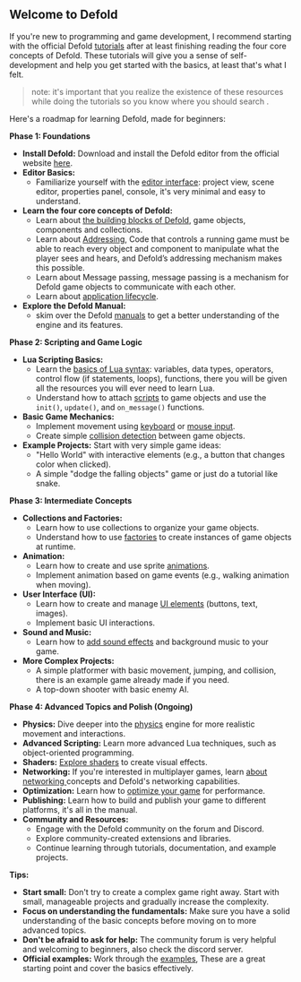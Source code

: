 ## Welcome to Defold

If you're new to programming and game development, I recommend starting with the official Defold [tutorials](https://defold.com/tutorials/) after at least finishing reading the four core concepts of Defold. These tutorials will give you a sense of self-development and help you get started with the basics, at least that's what I felt.

> note: it's important that you realize the existence of these resources while doing the tutorials so you know where you should search .

Here's a roadmap for learning Defold, made for beginners:

**Phase 1: Foundations**

- **Install Defold:** Download and install the Defold editor from the official website [here](https://defold.com/download/).
- **Editor Basics:**
  - Familiarize yourself with the [editor interface](https://defold.com/manuals/editor/): project view, scene editor, properties panel, console, it's very minimal and easy to understand.
- **Learn the four core concepts of Defold:**
  - Learn about [the building blocks of Defold](https://defold.com/manuals/building-blocks/), game objects, components and collections.
  - Learn about [Addressing](https://defold.com/manuals/addressing/), Code that controls a running game must be able to reach every object and component to manipulate what the player sees and hears, and Defold’s addressing mechanism makes this possible.
  - Learn about Message passing, message passing is a mechanism for Defold game objects to communicate with each other.
  - Learn about [application lifecycle](https://defold.com/manuals/application-lifecycle/).
- **Explore the Defold Manual:**
  - skim over the Defold [manuals](https://defold.com/manuals/introduction/) to get a better understanding of the engine and its features.

**Phase 2: Scripting and Game Logic**

- **Lua Scripting Basics:**
  - Learn the [basics of Lua syntax](https://defold.com/manuals/lua/): variables, data types, operators, control flow (if statements, loops), functions, there you will be given all the resources you will ever need to learn Lua.
  - Understand how to attach [scripts](https://defold.com/manuals/script/) to game objects and use the `init()`, `update()`, and `on_message()` functions.
- **Basic Game Mechanics:**
  - Implement movement using [keyboard](https://defold.com/manuals/input-key-and-text/) or [mouse input](https://defold.com/manuals/input-mouse-and-touch/).
  - Create simple [collision detection](https://defold.com/examples/physics/dynamic/) between game objects.
- **Example Projects:** Start with very simple game ideas:
  - "Hello World" with interactive elements (e.g., a button that changes color when clicked).
  - A simple "dodge the falling objects" game or just do a tutorial like snake.

**Phase 3: Intermediate Concepts**

- **Collections and Factories:**
  - Learn how to use collections to organize your game objects.
  - Understand how to use [factories](https://defold.com/manuals/collection-factory/) to create instances of game objects at runtime.
- **Animation:**
  - Learn how to create and use sprite [animations](https://defold.com/manuals/animation/).
  - Implement animation based on game events (e.g., walking animation when moving).
- **User Interface (UI):**
  - Learn how to create and manage [UI elements](https://defold.com/manuals/gui/) (buttons, text, images).
  - Implement basic UI interactions.
- **Sound and Music:**
  - Learn how to [add sound effects](https://defold.com/manuals/sound/) and background music to your game.
- **More Complex Projects:**
  - A simple platformer with basic movement, jumping, and collision, there is an example game already made if you need.
  - A top-down shooter with basic enemy AI.

**Phase 4: Advanced Topics and Polish (Ongoing)**

- **Physics:** Dive deeper into the [physics](https://defold.com/manuals/physics/) engine for more realistic movement and interactions.
- **Advanced Scripting:** Learn more advanced Lua techniques, such as object-oriented programming.
- **Shaders:** [Explore shaders](https://defold.com/manuals/shader/) to create visual effects.
- **Networking:** If you're interested in multiplayer games, learn [about networking ](https://defold.com/manuals/networking/)concepts and Defold's networking capabilities.
- **Optimization:** Learn how to [optimize your game](https://defold.com/manuals/optimization/) for performance.
- **Publishing:** Learn how to build and publish your game to different platforms, it's all in the manual.
- **Community and Resources:**
  - Engage with the Defold community on the forum and Discord.
  - Explore community-created extensions and libraries.
  - Continue learning through tutorials, documentation, and example projects.

**Tips:**

- **Start small:** Don't try to create a complex game right away. Start with small, manageable projects and gradually increase the complexity.
- **Focus on understanding the fundamentals:** Make sure you have a solid understanding of the basic concepts before moving on to more advanced topics.
- **Don't be afraid to ask for help:** The community forum is very helpful and welcoming to beginners, also check the discord server.
- **Official examples:** Work through the [examples](https://defold.com/examples/), These are a great starting point and cover the basics effectively.
